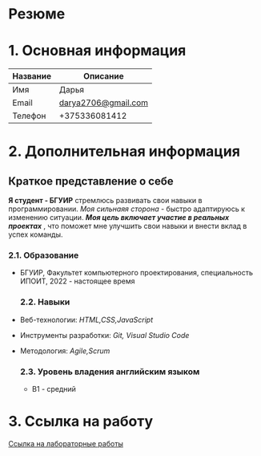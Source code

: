 # Резюме

# 1. Основная информация

   |   Название    |   Описание           |
   | ------------- | -------------------- |
   |    Имя        |       Дарья          |
   |   Email       | darya2706@gmail.com  |
   |   Телефон     |   +375336081412      |

# 2. Дополнительная информация
 ## Краткое представление о себе
**Я студент - БГУИР** стремлюсь развивать свои навыки в программировании. *Моя сильнаяя сторона* - быстро адаптируюсь к изменению ситуации. ***Моя цель включает участие в реальных проектах*** , что поможет мне улучшить свои навыки и внести вклад в успех команды.

   ### 2.1. Образование ###
* БГУИР, Факультет компьютерного проектирования, специальность ИПОИТ, 2022 - настоящее время

   ### 2.2. Навыки ###
* Веб-технологии: *HTML,CSS,JavaScript*
* Инструменты разработки: *Git, Visual Studio Code*
* Методология: *Agile,Scrum*

    ### 2.3. Уровень владения английским языком ###
  * B1 - средний

# 3. Ссылка на работу
   [Ссылка на лабораторные работы](https://darya272005.github.io/EVT)

